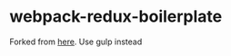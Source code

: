 # webpack-redux-boilerplate

Forked from [here](https://github.com/ernieturner/webpack-redux-boilerplate).
Use gulp instead
